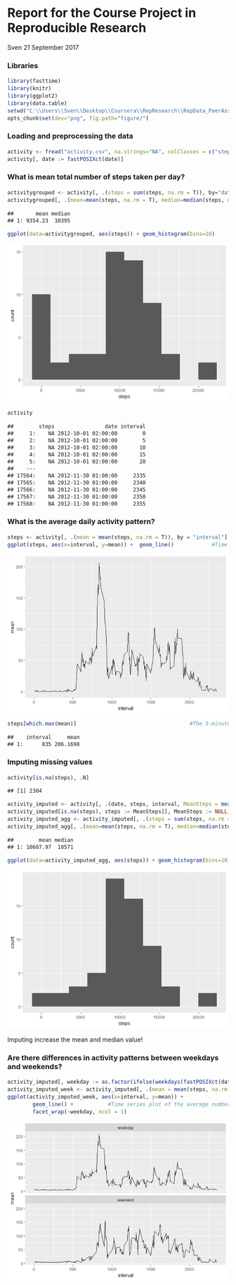 Report for the Course Project in Reproducible Research
================
Sven
21 September 2017

### Libraries

``` r
library(fasttime)
library(knitr)
library(ggplot2)
library(data.table)
setwd("C:\\Users\\Sven\\Desktop\\Coursera\\RepResearch\\RepData_PeerAssessment1\\")
opts_chunk$set(dev="png", fig.path="figure/")
```

### Loading and preprocessing the data

``` r
activity <- fread("activity.csv", na.strings="NA", colClasses = c("steps" = "double"))   #read data
activity[, date := fastPOSIXct(date)]                                                    #convert to date
```

### What is mean total number of steps taken per day?

``` r
activitygrouped <- activity[, .(steps = sum(steps, na.rm = T)), by="date"]             #aggregate by day
activitygrouped[, .(mean=mean(steps, na.rm = T), median=median(steps, na.rm = T))]     #Calculate and report the mean and median total number of steps taken per day
```

    ##       mean median
    ## 1: 9354.23  10395

``` r
ggplot(data=activitygrouped, aes(steps)) + geom_histogram(bins=10)                     #Histogram of the total number of steps taken each day
```

![](figure/unnamed-chunk-3-1.png)

``` r
activity
```

    ##        steps                date interval
    ##     1:    NA 2012-10-01 02:00:00        0
    ##     2:    NA 2012-10-01 02:00:00        5
    ##     3:    NA 2012-10-01 02:00:00       10
    ##     4:    NA 2012-10-01 02:00:00       15
    ##     5:    NA 2012-10-01 02:00:00       20
    ##    ---                                   
    ## 17564:    NA 2012-11-30 01:00:00     2335
    ## 17565:    NA 2012-11-30 01:00:00     2340
    ## 17566:    NA 2012-11-30 01:00:00     2345
    ## 17567:    NA 2012-11-30 01:00:00     2350
    ## 17568:    NA 2012-11-30 01:00:00     2355

### What is the average daily activity pattern?

``` r
steps <- activity[, .(mean = mean(steps, na.rm = T)), by = "interval"]
ggplot(steps, aes(x=interval, y=mean)) +  geom_line()            #Time series plot of the average number of steps taken
```

![](figure/unnamed-chunk-4-1.png)

``` r
steps[which.max(mean)]                                    #The 5-minute interval that, on average, contains the maximum number of steps
```

    ##    interval     mean
    ## 1:      835 206.1698

### Imputing missing values

``` r
activity[is.na(steps), .N]                                                              # Total Number of rows with missing values
```

    ## [1] 2304

``` r
activity_imputed <- activity[, .(date, steps, interval, MeanSteps = mean(steps, na.rm = T)), by=.(week = data.table::week(date))]    # calculate mean of week
activity_imputed[is.na(steps), steps := MeanSteps][, MeanSteps := NULL]                 # replace missing values with mean 
activity_imputed_agg <- activity_imputed[, .(steps = sum(steps, na.rm = T)), by="date"]     # aggregate by day
activity_imputed_agg[, .(mean=mean(steps, na.rm = T), median=median(steps, na.rm = T))]     # Calculate and report the mean and median total number of steps taken per day
```

    ##        mean median
    ## 1: 10607.97  10571

``` r
ggplot(data=activity_imputed_agg, aes(steps)) + geom_histogram(bins=10)                     # Histogram of the total number of steps taken each day
```

![](figure/unnamed-chunk-5-1.png)

Imputing increase the mean and median value!

### Are there differences in activity patterns between weekdays and weekends?

``` r
activity_imputed[, weekday := as.factor(ifelse(weekdays(fastPOSIXct(date)) %in% c("Samstag", "Sonntag"), "weekend", "weekday"))]
activity_imputed_week <- activity_imputed[, .(mean = mean(steps, na.rm = T)), by = c("weekday","interval")]
ggplot(activity_imputed_week, aes(x=interval, y=mean)) +  
        geom_line() +           #Time series plot of the average number of steps taken
        facet_wrap(~weekday, ncol = 1)
```

![](figure/unnamed-chunk-6-1.png)
